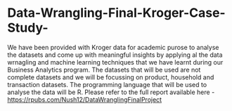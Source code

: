 # Data-Wrangling-Final-Kroger-Case-Study-
We have been provided with Kroger data for academic purose to analyse the datasets and come up with meaningful insights by applying al
the data wrnagling and machine learning techniques that we have learnt during our Business Analytics program. 
The datasets that will be used are not complete datasets and we will be focussing on product, household and transaction datasets. 
The programming language that will be used to analyse the data will be R.
Please refer to the full report available here - https://rpubs.com/Nush12/DataWranglingFinalProject
